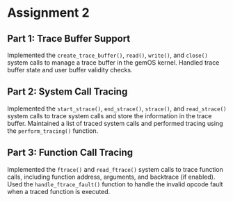 # Assignment 2

## Part 1: Trace Buffer Support

Implemented the `create_trace_buffer()`, `read()`, `write()`, and `close()` system calls to manage a trace buffer in the gemOS kernel. Handled trace buffer state and user buffer validity checks.

## Part 2: System Call Tracing

Implemented the `start_strace()`, `end_strace()`, `strace()`, and `read_strace()` system calls to trace system calls and store the information in the trace buffer. Maintained a list of traced system calls and performed tracing using the `perform_tracing()` function.

## Part 3: Function Call Tracing

Implemented the `ftrace()` and `read_ftrace()` system calls to trace function calls, including function address, arguments, and backtrace (if enabled). Used the `handle_ftrace_fault()` function to handle the invalid opcode fault when a traced function is executed.

